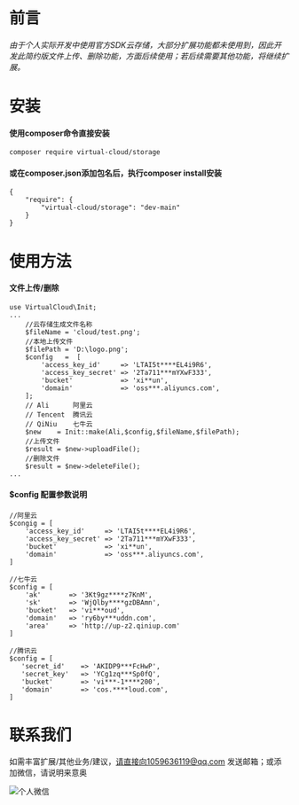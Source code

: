 # 前言
###### 由于个人实际开发中使用官方SDK云存储，大部分扩展功能都未使用到，因此开发此简约版文件上传、删除功能，方面后续使用；若后续需要其他功能，将继续扩展。
# 安装
#### 使用composer命令直接安装
```
composer require virtual-cloud/storage
```
#### 或在composer.json添加包名后，执行composer install安装
```
{
    "require": {
        "virtual-cloud/storage": "dev-main"
    }
}
```

# 使用方法
#### 文件上传/删除
```
use VirtualCloud\Init;
...
    //云存储生成文件名称
    $fileName = 'cloud/test.png';    
    //本地上传文件    
    $filePath = 'D:\logo.png';  
    $config   =  [
        'access_key_id'     => 'LTAI5t****EL4i9R6',
        'access_key_secret' => '2Ta711***mYXwF333',
        'bucket'            => 'xi**un',
        'domain'            => 'oss***.aliyuncs.com',
    ];
    // Ali      阿里云
    // Tencent  腾讯云
    // QiNiu    七牛云
    $new    = Init::make(Ali,$config,$fileName,$filePath);
    //上传文件
    $result = $new->uploadFile();
    //删除文件
    $result = $new->deleteFile();
...
```
#### $config 配置参数说明
```
//阿里云
$congig = [
    'access_key_id'     => 'LTAI5t****EL4i9R6',
    'access_key_secret' => '2Ta711***mYXwF333',
    'bucket'            => 'xi**un',
    'domain'            => 'oss***.aliyuncs.com',
]

//七牛云
$config = [
    'ak'       => '3Kt9gz****z7KnM',
    'sk'       => 'WjQlby****gzDBAmn',
    'bucket'   => 'vi***oud',
    'domain'   => 'ry6by***uddn.com',
    'area'     => 'http://up-z2.qiniup.com'
]

//腾讯云
$config = [
   'secret_id'    => 'AKIDP9***FcHwP',
   'secret_key'   => 'YCg1zq***Sp0fQ',
   'bucket'       => 'vi***-1****200',
   'domain'       => 'cos.****loud.com',
]
```
# 联系我们
如需丰富扩展/其他业务/建议，请直接向1059636119@qq.com 发送邮箱；或添加微信，请说明来意奥




![个人微信](http://xiaonarun.oss-cn-beijing.aliyuncs.com/wx.jpg?x-oss-process=image/resize,m_fixed,h_340,w_300)
